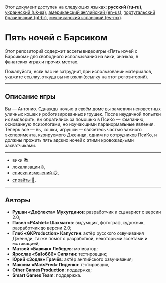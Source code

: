 Этот документ доступен на следующих языках: **русский (ru-ru)**, [украинский (uk-ua)](/README_uk-ua.md), [американский английский (en-us)](/README.md), [португальский бразильский (pt-br)](/README_pt-br.md), [мексиканский испанский (es-mx)](/README_es-mx.md).

# Пять ночей с Барсиком

Этот репозиторий содержит ассеты видеоигры «Пять ночей с Барсиком» для свободного использования на вики, значках, в фанатских играх и прочих местах.

Пожалуйста, если вас не затруднит, при использовании материалов, укажите ссылку, откуда вы их взяли (ссылку на этот репозиторий).

---

## Описание игры

Вы — Антонио. Однажды ночью в своём доме вы заметили неизвестных уличных кошек и роботизированных игрушек. После неудачной попытки их выдворить, вы обратились за помощью в ПсиКо — компанию, основанную психологами, но изучающими паранормальные явления. Теперь все — вы, кошки, игрушки — являетесь частью важного эксперимента, курируемого Дженнди, одним из сотрудников ПсиКо, и должны прожить пять адских ночей с этими кровожадными захватчиками.

---

* [вики 📚](/wiki/articles/),
* [локализации 🌐](/langs/),
* [списки изменений 📋](/changelogs/),
* [спрайты 👾](/sprites/).

---

## Авторы

* **Рушан «Дефлекта» Мухутдинов**: разработчик и сценарист с версии 2.0;
* **Павел «P4shtet» Шахматов**: выдумщик, фотограф, художник, разработчик до версии 2.0;
* **Глеб «GKProduction» Капустин**: актёр русского озвучивания Дженнди, также помог с разработкой, некоторыми ассетами и мотивацией;
* **Матвей «Барсик» Лебедев**: мотиватор;
* **Ярослав «Sallo666» Сипягин**: тестировщик;
* **Юрий «Зодли» Грачёв**: актёр английского озвучивания;
* **Максим «MaksFred» Пиденко**: тестировщик,
* **Other Games Production**: поддержка;
* **Smart Games Team**: поддержка.
